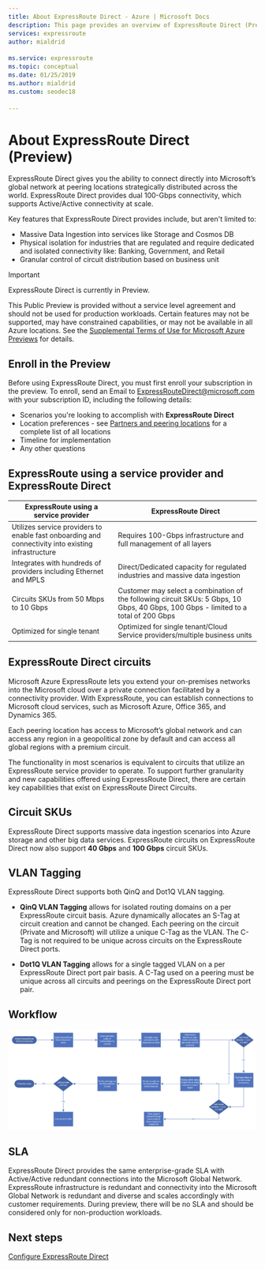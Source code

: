 ```yaml
---
title: About ExpressRoute Direct - Azure | Microsoft Docs
description: This page provides an overview of ExpressRoute Direct (Preview)
services: expressroute
author: mialdrid

ms.service: expressroute
ms.topic: conceptual
ms.date: 01/25/2019
ms.author: mialdrid
ms.custom: seodec18

---
```


# About ExpressRoute Direct (Preview)

ExpressRoute Direct gives you the ability to connect directly into Microsoft’s global network at peering locations strategically distributed across the world. ExpressRoute Direct provides dual 100-Gbps connectivity, which supports Active/Active connectivity at scale.

Key features that ExpressRoute Direct provides include, but aren't limited to:

* Massive Data Ingestion into services like Storage and Cosmos DB
* Physical isolation for industries that are regulated and require dedicated and isolated connectivity like: Banking, Government, and Retail
* Granular control of circuit distribution based on business unit

> [!IMPORTANT]
> ExpressRoute Direct is currently in Preview.
>
> This Public Preview is provided without a service level agreement and should not be used for production workloads. Certain features may not be supported, may have constrained capabilities, or may not be available in all Azure locations. See the [Supplemental Terms of Use for Microsoft Azure Previews](https://azure.microsoft.com/support/legal/preview-supplemental-terms/) for details.

## Enroll in the Preview

Before using ExpressRoute Direct, you must first enroll your subscription in the preview. To enroll, send an Email to <ExpressRouteDirect@microsoft.com> with your subscription ID, including the following details:

* Scenarios you're looking to accomplish with **ExpressRoute Direct**
* Location preferences - see [Partners and peering locations](expressroute-locations-providers.md) for a complete list of all locations
* Timeline for implementation
* Any other questions

## ExpressRoute using a service provider and ExpressRoute Direct

| **ExpressRoute using a service provider** | **ExpressRoute Direct** | 
| --- | --- |
| Utilizes service providers to enable fast onboarding and connectivity into existing infrastructure | Requires 100-Gbps infrastructure and full management of all layers
| Integrates with hundreds of providers including Ethernet and MPLS | Direct/Dedicated capacity for regulated industries and massive data ingestion |
| Circuits SKUs from 50 Mbps to 10 Gbps | Customer may select a combination of the following circuit SKUs: 5 Gbps, 10 Gbps, 40 Gbps, 100 Gbps - limited to a total of 200 Gbps
| Optimized for single tenant | Optimized for single tenant/Cloud Service providers/multiple business units

## ExpressRoute Direct circuits

Microsoft Azure ExpressRoute lets you extend your on-premises networks into the Microsoft cloud over a private connection facilitated by a connectivity provider. With ExpressRoute, you can establish connections to Microsoft cloud services, such as Microsoft Azure, Office 365, and Dynamics 365.  

Each peering location has access to Microsoft’s global network and can access any region in a geopolitical zone by default and can access all global regions with a premium circuit.  

The functionality in most scenarios is equivalent to circuits that utilize an ExpressRoute service provider to operate. To support further granularity and new capabilities offered using ExpressRoute Direct, there are certain key capabilities that exist on ExpressRoute Direct Circuits.

## Circuit SKUs

ExpressRoute Direct supports massive data ingestion scenarios into Azure storage and other big data services. ExpressRoute circuits on ExpressRoute Direct now also support **40 Gbps** and **100 Gbps** circuit SKUs.

## VLAN Tagging

ExpressRoute Direct supports both QinQ and Dot1Q VLAN tagging.

* **QinQ VLAN Tagging** allows for isolated routing domains on a per ExpressRoute circuit basis. Azure dynamically allocates an S-Tag at circuit creation and cannot be changed. Each peering on the circuit (Private and Microsoft) will utilize a unique C-Tag as the VLAN. The C-Tag is not required to be unique across circuits on the ExpressRoute Direct ports.

* **Dot1Q VLAN Tagging** allows for a single tagged VLAN on a per ExpressRoute Direct port pair basis. A C-Tag used on a peering must be unique across all circuits and peerings on the ExpressRoute Direct port pair.

## Workflow

[ ![workflow](./media/expressroute-erdirect-about/workflow1.png)](./media/expressroute-erdirect-about/workflow1.png#lightbox)

## SLA

ExpressRoute Direct provides the same enterprise-grade SLA with Active/Active redundant connections into the Microsoft Global Network. ExpressRoute infrastructure is redundant and connectivity into the Microsoft Global Network is redundant and diverse and scales accordingly with customer requirements. During preview, there will be no SLA and should be considered only for non-production workloads.

## Next steps

[Configure ExpressRoute Direct](expressroute-howto-erdirect.md)
